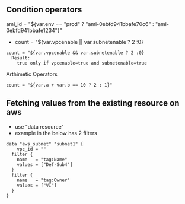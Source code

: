 ## Condition operators
ami_id = "${var.env == "prod" ? "ami-0ebfd941bbafe70c6" : "ami-0ebfd941bbafe1234"}"
* count = "${var.vpcenable || var.subnetenable ? 2 :0}

```
count = "${var.vpcenable && var.subnetenable ? 2 :0}
  Result:
    true only if vpcenable=true and subnetenable=true
```

Arthimetic Operators
```
count = "${var.a + var.b == 10 ? 2 : 1}"
```

## Fetching values from the existing resource on aws 

* use "data resource"
* example in the below has 2 filters
```
data "aws_subnet" "subnet1" {
    vpc_id = ""
  filter {
    name   = "tag:Name"
    values = ["Def-Sub4"]
  }
  filter {
    name   = "tag:Owner"
    values = ["VI"]
  }
}
```

